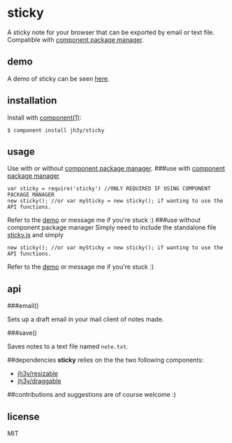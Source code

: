 # sticky

  A sticky note for your browser that can be exported by email or text file. Compatible with [component package manager](https://github.com/component/component).

## demo
	
A demo of sticky can be seen [here](http://jsfiddle.net/695p7/).

## installation

  Install with [component(1)](http://component.io):

    $ component install jh3y/sticky

## usage
Use with or without [component package manager](https://github.com/component/component).
###use with [component package manager](https://github.com/component/component)

	var sticky = require('sticky') //ONLY REQUIRED IF USING COMPONENT PACKAGE MANAGER
	new sticky(); //or var mySticky = new sticky(); if wanting to use the API functions.

Refer to the [demo](http://jsfiddle.net/695p7/) or message me if you're stuck :)
###use without component package manager
Simply need to include the standalone file [sticky.js](https://github.com/jh3y/sticky/blob/master/sticky.js) and simply

	new sticky(); //or var mySticky = new sticky(); if wanting to use the API functions.

Refer to the [demo](http://jsfiddle.net/695p7/) or message me if you're stuck :)

## api

###email()

Sets up a draft email in your mail client of notes made.

###save()

Saves notes to a text file named `note.txt`.

##dependencies
__sticky__ relies on the the two following components:
* [jh3y/resizable](https://github.com/jh3y/resizable)
* [jh3y/draggable](https://github.com/jh3y/draggable)

##contributions
and suggestions are of course welcome :)

## license

  MIT
